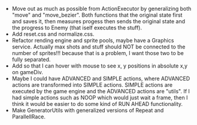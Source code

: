 * Move out as much as possible from ActionExecutor by generalizing both "move" and "move_bezier".
Both functions that the original state first and saves it, then measures progess then sends the
original state and the progress to Enemy (that iself executes the stuff).
* Add reset.css and normalize.css.
* Refactor rending engine and sprite pools, maybe have a Graphics service.
Actually max shots and stuff should NOT be connected to the number of sprites!!! because that is a
problem, I want those two to be fully separated.
* Add so that I can hover with mouse to see x, y positions in absolute x,y on gameDiv.
* Maybe I could have ADVANCED and SIMPLE actions, where ADVANCED actions are transformed into
SIMPLE actions. SIMPLE actions are executed by the game engine and the ADVANCED actions are "utils".
If I had simple actions such as NOOP which would just wait a frame, then I think it would be
easier to do some kind of RUN AHEAD functionality.
* Make GeneratorUtils with generalized versions of Repeat and ParallellRace.